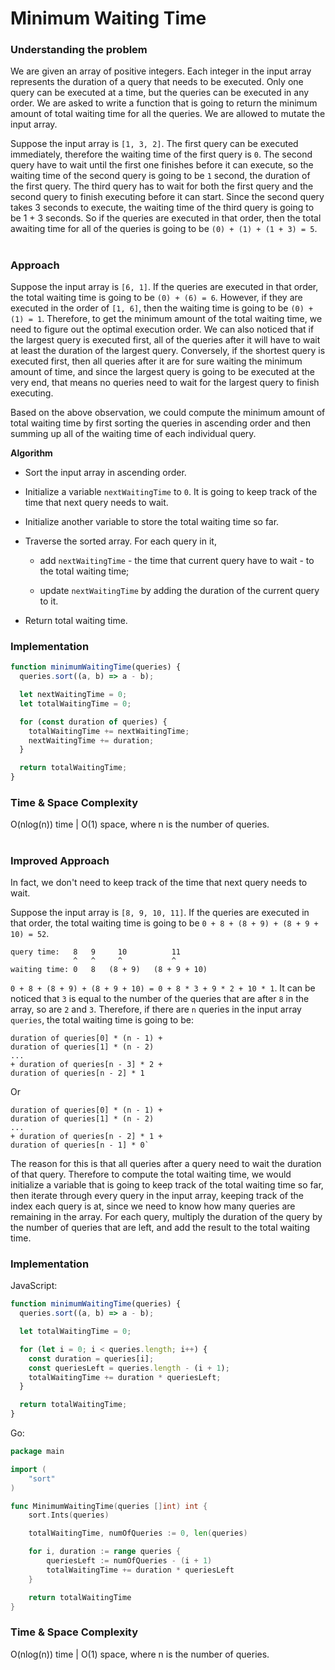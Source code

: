 # Minimum Waiting Time

### Understanding the problem

We are given an array of positive integers. Each integer in the input array represents the duration of a query that needs to be executed. Only one query can be executed at a time, but the queries can be executed in any order. We are asked to write a function that is going to return the minimum amount of total waiting time for all the queries. We are allowed to mutate the input array.

Suppose the input array is `[1, 3, 2]`. The first query can be executed immediately, therefore the waiting time of the first query is `0`. The second query have to wait until the first one finishes before it can execute, so the waiting time of the second query is going to be `1` second, the duration of the first query. The third query has to wait for both the first query and the second query to finish executing before it can start. Since the second query takes 3 seconds to execute, the waiting time of the third query is going to be 1 + 3 seconds. So if the queries are executed in that order, then the total awaiting time for all of the queries is going to be `(0) + (1) + (1 + 3) = 5`.

#

### Approach

Suppose the input array is `[6, 1]`. If the queries are executed in that order, the total waiting time is going to be `(0) + (6) = 6`. However, if they are executed in the order of `[1, 6]`, then the waiting time is going to be `(0) + (1) = 1`. Therefore, to get the minimum amount of the total waiting time, we need to figure out the optimal execution order. We can also noticed that if the largest query is executed first, all of the queries after it will have to wait at least the duration of the largest query. Conversely, if the shortest query is executed first, then all queries after it are for sure waiting the minimum amount of time, and since the largest query is going to be executed at the very end, that means no queries need to wait for the largest query to finish executing.

Based on the above observation, we could compute the minimum amount of total waiting time by first sorting the queries in ascending order and then summing up all of the waiting time of each individual query.

**Algorithm**

- Sort the input array in ascending order.

- Initialize a variable `nextWaitingTime` to `0`. It is going to keep track of the time that next query needs to wait.

- Initialize another variable to store the total waiting time so far.

- Traverse the sorted array. For each query in it,

  - add `nextWaitingTime` - the time that current query have to wait - to the total waiting time;

  - update `nextWaitingTime` by adding the duration of the current query to it.

- Return total waiting time.

### Implementation

```js
function minimumWaitingTime(queries) {
  queries.sort((a, b) => a - b);

  let nextWaitingTime = 0;
  let totalWaitingTime = 0;

  for (const duration of queries) {
    totalWaitingTime += nextWaitingTime;
    nextWaitingTime += duration;
  }

  return totalWaitingTime;
}
```

### Time & Space Complexity

O(nlog(n)) time | O(1) space, where n is the number of queries.

#

### Improved Approach

In fact, we don't need to keep track of the time that next query needs to wait.

Suppose the input array is `[8, 9, 10, 11]`. If the queries are executed in that order, the total waiting time is going to be `0 + 8 + (8 + 9) + (8 + 9 + 10) = 52`.

```
query time:   8   9     10          11
              ^   ^     ^           ^
waiting time: 0   8   (8 + 9)   (8 + 9 + 10)
```

`0 + 8 + (8 + 9) + (8 + 9 + 10) = 0 + 8 * 3 + 9 * 2 + 10 * 1`. It can be noticed that `3` is equal to the number of the queries that are after `8` in the array, so are `2` and `3`. Therefore, if there are `n` queries in the input array `queries`, the total waiting time is going to be:

```
duration of queries[0] * (n - 1) +
duration of queries[1] * (n - 2)
...
+ duration of queries[n - 3] * 2 +
duration of queries[n - 2] * 1
```

Or

```
duration of queries[0] * (n - 1) +
duration of queries[1] * (n - 2)
...
+ duration of queries[n - 2] * 1 +
duration of queries[n - 1] * 0`
```

The reason for this is that all queries after a query need to wait the duration of that query. Therefore to compute the total waiting time, we would initialize a variable that is going to keep track of the total waiting time so far, then iterate through every query in the input array, keeping track of the index each query is at, since we need to know how many queries are remaining in the array. For each query, multiply the duration of the query by the number of queries that are left, and add the result to the total waiting time.

### Implementation

JavaScript:

```js
function minimumWaitingTime(queries) {
  queries.sort((a, b) => a - b);

  let totalWaitingTime = 0;

  for (let i = 0; i < queries.length; i++) {
    const duration = queries[i];
    const queriesLeft = queries.length - (i + 1);
    totalWaitingTime += duration * queriesLeft;
  }

  return totalWaitingTime;
}
```

Go:

```go
package main

import (
	"sort"
)

func MinimumWaitingTime(queries []int) int {
	sort.Ints(queries)

	totalWaitingTime, numOfQueries := 0, len(queries)

	for i, duration := range queries {
		queriesLeft := numOfQueries - (i + 1)
		totalWaitingTime += duration * queriesLeft
	}

	return totalWaitingTime
}
```

### Time & Space Complexity

O(nlog(n)) time | O(1) space, where n is the number of queries.
